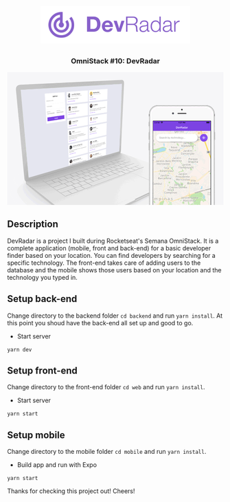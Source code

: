 <h1 align="center">
  <img alt="DevRadar" title="DevRadar" src="logo.png" width="348px" />
</h1>

<h3 align="center">
  OmniStack #10: DevRadar
</h3>

![](mockup.gif)

## Description
DevRadar is a project I built during Rocketseat's Semana OmniStack. It is a complete application (mobile, front and back-end) for a basic developer finder based on your location. You can find developers by searching for a specific technology.
The front-end takes care of adding users to the database and the mobile shows those users based on your location and the technology you typed in.

## Setup back-end
Change directory to the backend folder `cd backend` and run `yarn install`.
At this point you shoud have the back-end all set up and good to go.

- Start server
```
yarn dev
```

## Setup front-end
Change directory to the front-end folder `cd web` and run `yarn install`.

- Start server
```
yarn start
```

## Setup mobile
Change directory to the mobile folder `cd mobile` and run `yarn install`.

- Build app and run with Expo
```
yarn start
```

Thanks for checking this project out! Cheers!
